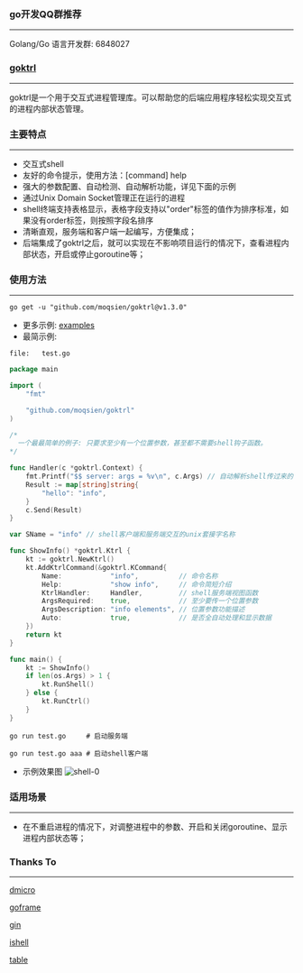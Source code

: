 ### go开发QQ群推荐
------------------
Golang/Go 语言开发群: 6848027

### [goktrl](https://github.com/moqsien/goktrl)

------------------
goktrl是一个用于交互式进程管理库。可以帮助您的后端应用程序轻松实现交互式的进程内部状态管理。

### 主要特点

------------------
- 交互式shell
- 友好的命令提示，使用方法：[command] help
- 强大的参数配置、自动检测、自动解析功能，详见下面的示例
- 通过Unix Domain Socket管理正在运行的进程
- shell终端支持表格显示，表格字段支持以"order"标签的值作为排序标准，如果没有order标签，则按照字段名排序
- 清晰直观，服务端和客户端一起编写，方便集成；
- 后端集成了goktrl之后，就可以实现在不影响项目运行的情况下，查看进程内部状态，开启或停止goroutine等；

### 使用方法

------------------
```shell
go get -u "github.com/moqsien/goktrl@v1.3.0"
```

- 更多示例: [examples](https://github.com/moqsien/goktrl/blob/main/examples)
- 最简示例: 

```text
file:   test.go
```

```go
package main

import (
	"fmt"

	"github.com/moqsien/goktrl"
)

/*
  一个最最简单的例子: 只要求至少有一个位置参数，甚至都不需要shell钩子函数。
*/

func Handler(c *goktrl.Context) {
	fmt.Printf("$$ server: args = %v\n", c.Args) // 自动解析shell传过来的位置参数到c.Args
	Result := map[string]string{
		"hello": "info",
	}
	c.Send(Result)
}

var SName = "info" // shell客户端和服务端交互的unix套接字名称

func ShowInfo() *goktrl.Ktrl {
	kt := goktrl.NewKtrl()
	kt.AddKtrlCommand(&goktrl.KCommand{
		Name:            "info",          // 命令名称
		Help:            "show info",     // 命令简短介绍
		KtrlHandler:     Handler,         // shell服务端视图函数
		ArgsRequired:    true,            // 至少要传一个位置参数
		ArgsDescription: "info elements", // 位置参数功能描述
		Auto:            true,            // 是否全自动处理和显示数据
	})
	return kt
}

func main() {
	kt := ShowInfo()
	if len(os.Args) > 1 {
		kt.RunShell()
	} else {
		kt.RunCtrl()
	}
}
```

```shell
go run test.go     # 启动服务端

go run test.go aaa # 启动shell客户端
```

- 示例效果图
![shell-0](https://github.com/moqsien/goktrl/blob/main/docs/1.png)

### 适用场景

------------------
- 在不重启进程的情况下，对调整进程中的参数、开启和关闭goroutine、显示进程内部状态等；

### Thanks To

------------------
[dmicro](https://github.com/osgochina/dmicro)

[goframe](https://github.com/gogf/gf)

[gin](https://github.com/gin-gonic/gin)

[ishell](https://github.com/abiosoft/ishell)

[table](https://github.com/aquasecurity/table)
